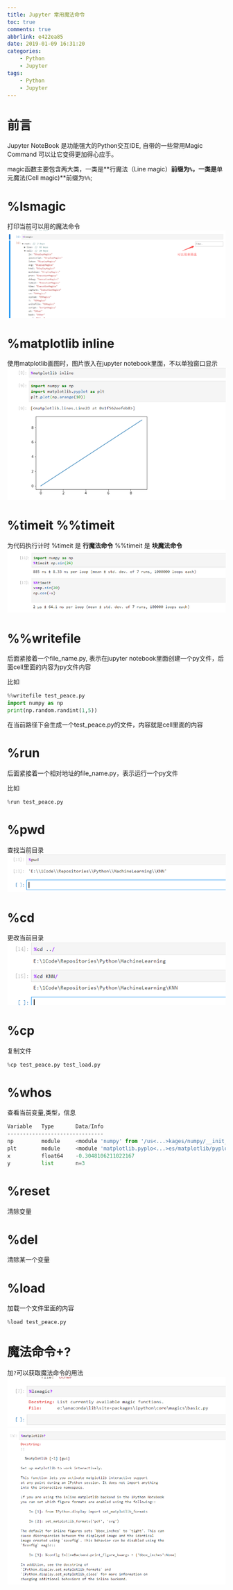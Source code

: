 ```yaml
---
title: Jupyter 常用魔法命令
toc: true
comments: true
abbrlink: e422ea85
date: 2019-01-09 16:31:20
categories:
    - Python
    - Jupyter
tags:
    - Python
    - Jupyter
---
```


# 前言
Jupyter NoteBook 是功能强大的Python交互IDE, 自带的一些常用Magic Command 可以让它变得更加得心应手。

magic函数主要包含两大类，一类是**行魔法（Line magic）**前缀为`%`，一类是**单元魔法(Cell magic)**前缀为`%%`;

<!-- more -->

# %lsmagic
打印当前可以用的魔法命令
![](/images/2019-01-09-16-39-15.png)

# %matplotlib inline
使用matplotlib画图时，图片嵌入在jupyter notebook里面，不以单独窗口显示
![](/images/2019-01-09-16-43-22.png)

# %timeit %%timeit 
为代码执行计时
%timeit 是 **行魔法命令**
%%timeit 是 **块魔法命令**
![](/images/2019-01-09-16-45-04.png)

# %%writefile 
后面紧接着一个file_name.py, 表示在jupyter notebook里面创建一个py文件，后面cell里面的内容为py文件内容

比如
```python 
%%writefile test_peace.py
import numpy as np
print(np.random.randint(1,5))
```
在当前路径下会生成一个test_peace.py的文件，内容就是cell里面的内容

# %run 
后面紧接着一个相对地址的file_name.py，表示运行一个py文件

比如
```python 
%run test_peace.py
```

# %pwd 
查找当前目录
![](/images/2019-01-09-16-46-57.png)

# %cd
更改当前目录
![](/images/2019-01-09-16-47-39.png)

# %cp 
复制文件
```python
%cp test_peace.py test_load.py
```

# %whos 
查看当前变量,类型，信息

```python
Variable   Type       Data/Info
-------------------------------
np         module     <module 'numpy' from '/us<...>kages/numpy/__init__.py'>
plt        module     <module 'matplotlib.pyplo<...>es/matplotlib/pyplot.py'>
x          float64    -0.3048106211022167
y          list       n=3
```

# %reset 
清除变量

# %del 
清除某一个变量

# %load 
加载一个文件里面的内容
```python
%load test_peace.py
```

# 魔法命令+?
加`?`可以获取魔法命令的用法
![](/images/2019-01-09-16-41-04.png)
![](/images/2019-01-09-16-40-47.png)
